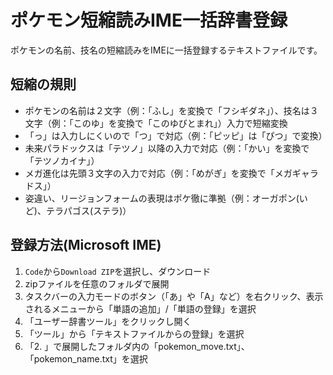# ポケモン短縮読みIME一括辞書登録
ポケモンの名前、技名の短縮読みをIMEに一括登録するテキストファイルです。

## 短縮の規則
- ポケモンの名前は２文字（例：「ふし」を変換で「フシギダネ」）、技名は３文字（例：「このゆ」を変換で「このゆびとまれ」）入力で短縮変換
- 「っ」は入力しにくいので「つ」で対応（例：「ピッピ」は「ぴつ」で変換）
- 未来パラドックスは「テツノ」以降の入力で対応（例：「かい」を変換で「テツノカイナ」）
- メガ進化は先頭３文字の入力で対応（例：「めがぎ」を変換で「メガギャラドス」）
- 姿違い、リージョンフォームの表現はポケ徹に準拠（例：オーガポン(いど)、テラパゴス(ステラ)）

## 登録方法(Microsoft IME)
1. `Code`から`Download ZIP`を選択し、ダウンロード
2. zipファイルを任意のフォルダで展開
3. タスクバーの入力モードのボタン（「あ」や「A」など）を右クリック、表示されるメニューから「単語の追加」/「単語の登録」を選択
4. 「ユーザー辞書ツール」をクリックし開く
5. 「ツール」から「テキストファイルからの登録」を選択
6. 「2. 」で展開したフォルダ内の「pokemon_move.txt」、「pokemon_name.txt」を選択
